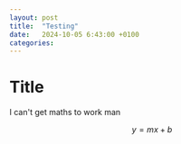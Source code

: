 ```yaml
---
layout: post
title:  "Testing"
date:   2024-10-05 6:43:00 +0100
categories:
---
```


# Title

I can't get maths to work man

$$
y = mx+b
$$
